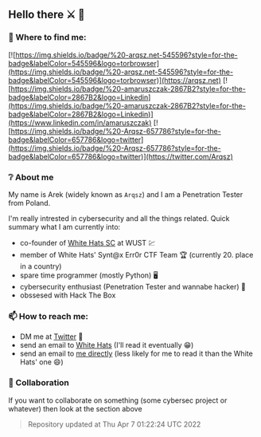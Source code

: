 ## Hello there :crossed_swords: 👋

### :iphone: Where to find me:

[![https://img.shields.io/badge/%20-arqsz.net-545596?style=for-the-badge&labelColor=545596&logo=torbrowser](https://img.shields.io/badge/%20-arqsz.net-545596?style=for-the-badge&labelColor=545596&logo=torbrowser)](https://arqsz.net)
[![https://img.shields.io/badge/%20-amaruszczak-2867B2?style=for-the-badge&labelColor=2867B2&logo=Linkedin](https://img.shields.io/badge/%20-amaruszczak-2867B2?style=for-the-badge&labelColor=2867B2&logo=Linkedin)](https://www.linkedin.com/in/amaruszczak)
[![https://img.shields.io/badge/%20-Arqsz-657786?style=for-the-badge&labelColor=657786&logo=twitter](https://img.shields.io/badge/%20-Arqsz-657786?style=for-the-badge&labelColor=657786&logo=twitter)](https://twitter.com/Arqsz)

### :grey_question: About me

My name is Arek (widely known as `Arqsz`) and I am a Penetration Tester from Poland.

I'm really intrested in cybersecurity and all the things related. Quick summary what I am currently into:
- co-founder of [White Hats SC](https://whitehats.pwr.edu.pl/) at WUST :chart:
- member of White Hats' Synt@x Err0r CTF Team :trophy: (currently 20. place in a country)
- spare time programmer (mostly Python) :desktop_computer:
- cybersecurity enthusiast (Penetration Tester and wannabe hacker) :floppy_disk:
- obssesed with Hack The Box

### 📫 How to reach me:
- DM me at [Twitter](https://twitter.com/arqsz) :postbox:
- send an email to [White Hats](mailto:kn.whitehats@pwr.edu.pl) (I'll read it eventually :grin:)
- send an email to [me directly](mailto:arqsz@protonmail.com) (less likely for me to read it than the White Hats' one :smile:) 

### 👯 Collaboration 

If you want to collaborate on something (some cybersec project or whatever) then look at the section above 


> Repository updated at Thu Apr  7 01:22:24 UTC 2022 